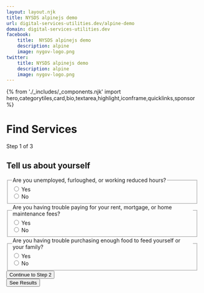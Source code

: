 ```yaml
---
layout: layout.njk
title: NYSDS alpinejs demo
url: digital-services-utilities.dev/alpine-demo
domain: digital-services-utilities.dev
facebook:
    title:  NYSDS alpinejs demo
    description: alpine
    image: nygov-logo.png
twitter:
    title: NYSDS alpinejs demo
    description: alpine
    image: nygov-logo.png
---
```

{% from './_includes/_components.njk' import hero,categorytiles,card,bio,textarea,highlight,iconframe,quicklinks,sponsor  %}
<script defer src="https://unpkg.com/alpinejs@3.x.x/dist/cdn.min.js"></script>

<h1 class="nysds-text-36 font-extrabold mb-4 w-full">Find Services</h1>





<div x-data="{ q1: '', q2: '', q3: ''}" class="flex flex-col items-center m-auto"> <!-- data wrap -->
    <span class="text-sm oswald uppercase tracking-widest"> Step 1 of 3 </span>
    <h2 class="font-bold text-2xl my-4">Tell us about yourself</h2>
        <fieldset class="w-full md:w-2/3">
            <legend>Are you unemployed, furloughed, or working reduced hours?</legend>
            <div class=" flex flex-row items-center border border-admin-second my-2 pl-4 rounded-xl" @click="$refs.q1no.classList.remove('bg-admin-third');$el.classList.add('bg-admin-third')" x-ref="q1yes">
                <input type="radio" value="yes" x-model="q1" id="q1-yes" >
                <label for="q1-yes" class="w-full p-4">Yes</label>
            </div>
            <div class="flex flex-row items-center border border-admin-second my-2 pl-4 rounded-xl" @click="$refs.q1yes.classList.remove('bg-admin-third');$el.classList.add('bg-admin-third')" x-ref="q1no">
                <input type="radio" value="no" x-model="q1" id="q1-no">
                <label for="q1-no" class="w-full p-4">No</label>
            </div>
        </fieldset>
        <fieldset class="w-full md:w-2/3">
            <legend>Are you having trouble paying for your rent, mortgage, or home maintenance fees?</legend>
            <div class=" flex flex-row items-center border border-admin-second my-2 pl-4 rounded-xl">
                <input type="radio" value="yes" x-model="q2" id="q2-yes" >
                <label for="q2-yes" class="w-full p-4">Yes</label>
            </div>
            <div class="flex flex-row items-center border border-admin-second my-2 pl-4 rounded-xl">
                <input type="radio" value="no" x-model="q2" id="q2-no">
                <label for="q2-no" class="w-full p-4">No</label>
            </div>
        </fieldset>
        <fieldset class="w-full md:w-2/3">
            <legend>Are you having trouble purchasing enough food to feed yourself or your family?</legend>
            <div class=" flex flex-row items-center border border-admin-second my-2 pl-4  rounded-xl">
                <input type="radio" value="yes" x-model="q3" id="q3-yes" >
                <label for="q3-yes" class="w-full p-4">Yes</label>
            </div>
            <div class="flex flex-row items-center border border-admin-second my-2 pl-4 rounded-xl">
                <input type="radio" value="no" x-model="q3" id="q3-no">
                <label for="q3-no" class="w-full p-4">No</label>
            </div>
        </fieldset> 
    <div x-data="{ open: false }">
        <button @click="open = ! open" class="nysds-exclude bg-admin-first hover:bg-black hover:underline focus:bg-black focus:underline m-4 p-4 rounded-xl text-white font-bold text-center ">Continue to Step 2</button>
        <template x-if="open">
            <div class="">
            </div>
        </template>
    </div>
    <div x-data="{ open: false }">
        <button @click="open = ! open" class="nysds-exclude bg-admin-first hover:bg-black hover:underline focus:bg-black focus:underline m-4 p-4 rounded-xl text-white font-bold text-center ">See Results</button>
        <template x-if="open">
            <div class="">
                <span x-text="q1"></span>
                <span x-text="q2"></span>
                <span x-text="q3"></span>
            </div>
        </template>
    </div>
</div>


